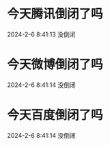 # 今天腾讯倒闭了吗

2024-2-6 8:41:13 没倒闭

# 今天微博倒闭了吗

2024-2-6 8:41:14 没倒闭

# 今天百度倒闭了吗

2024-2-6 8:41:14 没倒闭

